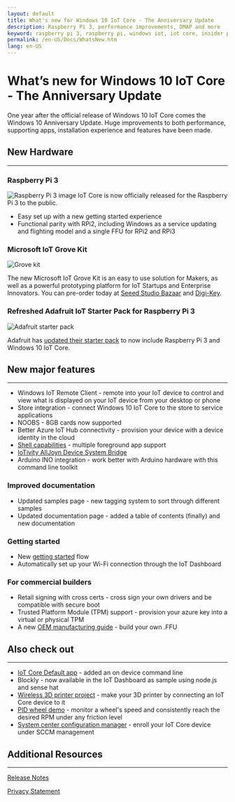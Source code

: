```yaml
---
layout: default
title: What's new for Windows 10 IoT Core - The Anniversary Update
description: Raspberry Pi 3, performance improvements, DMAP and more
keyword: raspberry pi 3, raspberry pi, windows iot, iot core, insider preview, anniversary update
permalink: /en-US/Docs/WhatsNew.htm
lang: en-US
---
```


# What’s new for Windows 10 IoT Core - The Anniversary Update

One year after the official release of Windows 10 IoT Core comes the Windows 10 Anniversary Update.
Huge improvements to both performance, supporting apps, installation experience and features have been made.

## New Hardware 
___

### Raspberry Pi 3
![Raspberry Pi 3 image]({{site.baseurl}}/Resources/images/677423-highlight.jpg)
IoT Core is now officially released for the Raspberry Pi 3 to the public.

* Easy set up with a new getting started experience
* Functional parity with RPi2, including Windows as a service updating and flighting model and a single FFU for RPi2 and RPi3

### Microsoft IoT Grove Kit
![Grove kit]({{site.baseurl}}/Resources/images/GroveKit/grovekitcontents.jpg)

The new Microsoft IoT Grove Kit is an easy to use solution for Makers, as well as a powerful prototyping platform for IoT Startups and Enterprise Innovators. You can pre-order today at [Seeed Studio Bazaar](https://www.seeedstudio.com/Microsoft-IoT-Grove-Kit-p-2694.html) and [Digi-Key](http://www.digikey.com/en/product-highlight/s/seeed/microsoft-iot-grove-kit?WT.z_cid=sp_1597_MIot).

### Refreshed Adafruit IoT Starter Pack for Raspberry Pi 3
![Adafruit starter pack]({{site.baseurl}}/Resources/images/AdafruitStarterPack/AdafruitMakerKitClosedSmall.jpg) 

Adafruit has [updated their starter pack](https://www.adafruit.com/product/2733) to now include Raspberry Pi 3 and Windows 10 IoT Core.


## New major features
___ 
* Windows IoT Remote Client - remote into your IoT device to control and view what is displayed on your IoT device from your desktop or phone
* Store integration - connect Windows 10 IoT Core to the store to service applications 
* NOOBS - 8GB cards now supported 
* Better Azure IoT Hub connectivity - provision your device with a device identity in the cloud 
* [Shell capabilities](https://github.com/ms-iot/samples/tree/develop/IoTHomeAppSample) - multiple foreground app support
* [IoTivity AllJoyn Device System Bridge](https://github.com/ms-iot/samples/tree/develop/AllJoyn/Samples/OICAdapter)
* Arduino INO integration - work better with Arduino hardware with this command line toolkit

### Improved documentation
* Updated samples page - new tagging system to sort through different samples 
* Updated documentation page - added a table of contents (finally) and new documentation

### Getting started
* New [getting started](https://developer.microsoft.com/en-us/windows/iot/GetStarted) flow  
* Automatically set up your Wi-Fi connection through the IoT Dashboard
 
### For commercial builders
* Retail signing with cross certs - cross sign your own drivers and be compatible with secure boot 
* Trusted Platform Module (TPM) support - provision your azure key into a virtual or physical TPM 
* A new [OEM manufacturing guide](https://msdn.microsoft.com/en-us/windows/hardware/commercialize/manufacture/iot/iot-core-manufacturing-guide) - build your own .FFU


## Also check out
___
* [IoT Core Default app](https://github.com/ms-iot/samples/tree/develop/IoTCoreDefaultApp) - added an on device command line 
* Blockly - now available in the IoT Dashboard as sample using node.js and sense hat
* [Wireless 3D printer project](https://developer.microsoft-int.com/en-us/windows/iot/docs/3dprintserver) - make your 3D printer by connecting an IoT Core device to it 
* [PID wheel demo](https://www.hackster.io/windows-iot/closed-loop-control-remote-sensors-and-remote-ux-on-rpi3-ef3ed0?ref=part&ref_id=9417&offset=19) - monitor a wheel's speed and consistently reach the desired RPM under any friction level
* [System center configuration manager](https://developer.microsoft.com/en-us/windows/iot/docs/management) - enroll your IoT Core device under SCCM management

## Additional Resources
___ 

[Release Notes]({{site.baseurl}}/{{page.lang}}/Docs/ReleaseNotesInsiderPreview.htm)

[Privacy Statement](http://go.microsoft.com/fwlink/?LinkId=506737)

